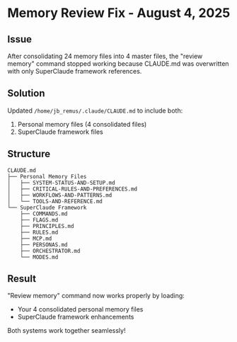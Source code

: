 # Memory Review Fix - August 4, 2025

## Issue
After consolidating 24 memory files into 4 master files, the "review memory" command stopped working because CLAUDE.md was overwritten with only SuperClaude framework references.

## Solution
Updated `/home/jb_remus/.claude/CLAUDE.md` to include both:
1. Personal memory files (4 consolidated files)
2. SuperClaude framework files

## Structure
```
CLAUDE.md
├── Personal Memory Files
│   ├── SYSTEM-STATUS-AND-SETUP.md
│   ├── CRITICAL-RULES-AND-PREFERENCES.md
│   ├── WORKFLOWS-AND-PATTERNS.md
│   └── TOOLS-AND-REFERENCE.md
└── SuperClaude Framework
    ├── COMMANDS.md
    ├── FLAGS.md
    ├── PRINCIPLES.md
    ├── RULES.md
    ├── MCP.md
    ├── PERSONAS.md
    ├── ORCHESTRATOR.md
    └── MODES.md
```

## Result
"Review memory" command now works properly by loading:
- Your 4 consolidated personal memory files
- SuperClaude framework enhancements

Both systems work together seamlessly!